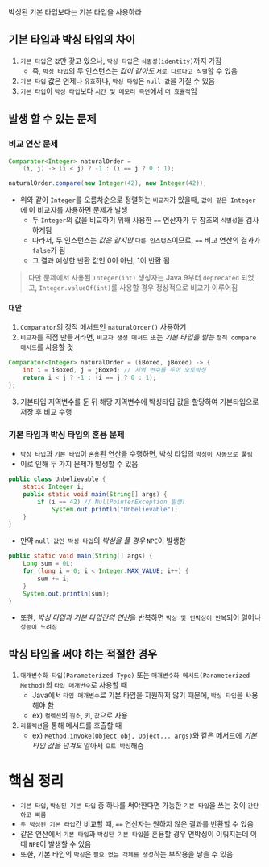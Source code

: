 박싱된 기본 타입보다는 기본 타입을 사용하라
## 기본 타입과 박싱 타입의 차이
1. `기본 타입`은 `값`만 갖고 있으나, `박싱 타입`은 `식별성(identity)`까지 가짐
	- 즉, `박싱 타입`의 두 인스턴스는 *값이 같아도* `서로 다르다고 식별`할 수 있음
2. `기본 타입` 값은 언제나 `유효`하나, `박싱 타입`은 `null 값`을 가질 수 있음
3. `기본 타입`이 `박싱 타입`보다 `시간 및 메모리 측면`에서 `더 효율적`임
## 발생 할 수 있는 문제
### 비교 연산 문제
```java
Comparator<Integer> naturalOrder =
	(i, j) -> (i < j) ? -1 : (i == j ? 0 : 1);

naturalOrder.compare(new Integer(42), new Integer(42)); 
```
- 위와 같이 `Integer`를 오름차순으로 정렬하는 `비교자`가 있을때, `값이 같은 Integer`에 이 비교자를 사용하면 문제가 발생
	- 두 `Integer`의 값을 비교하기 위해 사용한 `==` 연산자가 두 참조의 `식별성`을 검사하게됨
	- 따라서, 두 인스턴스는 *값은 같지만* `다른 인스턴스`이므로, `==` 비교 연산의 결과가 `false`가 됨
	- 그 결과 예상한 반환 값인 0이 아닌, 1이 반환 됨
> 다만 문제에서 사용된 `Integer(int)` 생성자는 Java 9부터 `deprecated` 되었고, `Integer.valueOf(int)`를 사용할 경우 정상적으로 비교가 이루어짐
#### 대안
1. `Comparator`의 정적 메서드인 `naturalOrder()` 사용하기
2. `비교자`를 직접 만들거라면, `비교자 생성 메서드` 또는 *기본 타입을 받는* `정적 compare 메서드`를 사용할 것
```java
Comparator<Integer> naturalOrder = (iBoxed, jBoxed) -> {
	int i = iBoxed, j = jBoxed; // 지역 변수를 두어 오토박싱
	return i < j ? -1 : (i == j ? 0 : 1);
};
```
3. 기본타입 지역변수를 둔 뒤 해당 지역변수에 박싱타입 값을 할당하여 기본타입으로 저장 후 비교 수행
### 기본 타입과 박싱 타입의 혼용 문제
- `박싱 타입`과 `기본 타입`이 `혼용`된 연산을 수행하면, 박싱 타입의 `박싱이 자동으로 풀림`
- 이로 인해 두 가지 문제가 발생할 수 있음
```java
public class Unbelievable {
	static Integer i;
	public static void main(String[] args) {
		if (i == 42) // NullPointerException 발생!
			System.out.println("Unbelievable");
	}
}
```
- 만약 `null 값인 박싱 타입`의 *박싱을 풀 경우* `NPE`이 발생함
```java
public static void main(String[] args) {
	Long sum = 0L;
	for (long i = 0; i < Integer.MAX_VALUE; i++) {
		sum += i;
	} 
	System.out.println(sum);
}
```
- 또한, *박싱 타입과 기본 타입간의 연산*을 반복하면 `박싱 및 언박싱이 반복`되어 일어나 `성능이 느려짐`
## 박싱 타입을 써야 하는 적절한 경우
1. `매개변수화 타입(Parameterized Type)` 또는 `매개변수화 메서드(Parameterized Method)`의 `타입 매개변수`로 사용할 때
	- Java에서 `타입 매개변수`로 기본 타입을 지원하지 않기 때문에, `박싱 타입`을 사용해야 함
	- ex) `컬렉션`의 `원소`, `키`, `값`으로 사용
2. `리플렉션`을 통해 메서드를 호출할 때
	- ex) `Method.invoke(Object obj, Object... args)`와 같은 메서드에 *기본 타입 값을 넘겨도* 알아서 `오토 박싱`해줌
# 핵심 정리
- `기본 타입`, `박싱된 기본 타입` 중 하나를 써야한다면 가능한 `기본 타입`을 쓰는 것이 `간단하고 빠름`
- `두 박싱된 기본 타입`간 비교할 때, `==` 연산자는 원하지 않은 결과를 반환할 수 있음
- 같은 연산에서 `기본 타입`과 `박싱된 기본 타입`을 혼용할 경우 언박싱이 이뤄지는데 이때 `NPE`이 발생할 수 있음
- 또한, 기본 타입의 `박싱`은 `필요 없는 객체를 생성`하는 부작용을 낳을 수 있음